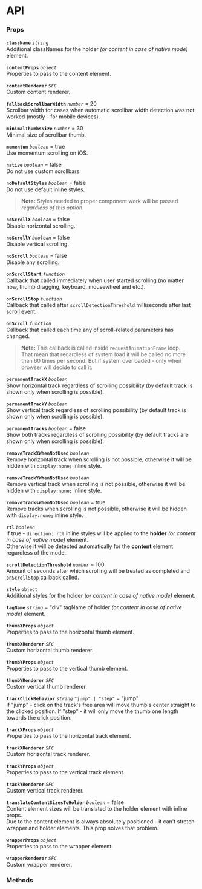 # API


### Props

**`className`** _`string`_  
Additional classNames for the holder _(or content in case of native mode)_ element.

**`contentProps`** _`object`_  
Properties to pass to the content element.

**`contentRenderer`** _`SFC`_  
Custom content renderer.

**`fallbackScrollbarWidth`** _`number`_ = 20  
Scrollbar width for cases when automatic scrollbar width detection was not worked (mostly - for mobile devices).

**`minimalThumbsSize`** _`number`_ = 30  
Minimal size of scrollbar thumb.

**`momentum`** _`boolean`_ = true  
Use momentum scrolling on iOS.

**`native`** _`boolean`_ = false  
Do not use custom scrollbars.

**`noDefaultStyles`** _`boolean`_ = false  
Do not use default inline styles.  
>**Note:** Styles needed to proper component work will be passed _regardless of this option_.

**`noScrollX`** _`boolean`_ = false  
Disable horizontal scrolling.

**`noScrollY`** _`boolean`_ = false  
Disable vertical scrolling.

**`noScroll`** _`boolean`_ = false  
Disable any scrolling.

**`onScrollStart`** _`function`_  
Callback that called immediately when user started scrolling (no matter how, thumb dragging, keyboard, mousewheel and etc.).

**`onScrollStop`** _`function`_  
Callback that called after `scrollDetectionThreshold` milliseconds after last scroll event.

**`onScroll`** _`function`_  
Callback that called each time any of scroll-related parameters has changed.
>**Note:** This callback is called inside `requestAnimationFrame` loop.  
>That mean that regardless of system load it will be called no more than 60 times per second. But if system overloaded - only when browser will decide to call it.

**`permanentTrackX`** _`boolean`_  
Show horizontal track regardless of scrolling possibility (by default track is shown only when scrolling is possible).

**`permanentTrackY`** _`boolean`_  
Show vertical track regardless of scrolling possibility (by default track is shown only when scrolling is possible).

**`permanentTracks`** _`boolean`_ = false  
Show both tracks regardless of scrolling possibility (by default tracks are shown only when scrolling is possible).

**`removeTrackXWhenNotUsed`** _`boolean`_  
Remove horizontal track when scrolling is not possible, otherwise it will be hidden with `display:none;` inline style.

**`removeTrackYWhenNotUsed`** _`boolean`_  
Remove vertical track when scrolling is not possible, otherwise it will be hidden with `display:none;` inline style.

**`removeTracksWhenNotUsed`** _`boolean`_ = true  
Remove tracks when scrolling is not possible, otherwise it will be hidden with `display:none;` inline style.

**`rtl`** _`boolean`_  
If true - `direction: rtl` inline styles will be applied to the **holder** _(or content in case of native mode)_ element.  
Otherwise it will be detected automatically for the **content** element regardless of the mode.

**`scrollDetectionThreshold`** _`number`_ = 100  
Amount of seconds after which scrolling will be treated as completed and `onScrollStop` callback called.

**`style`** `object`  
Additional styles for the holder _(or content in case of native mode)_ element.

**`tagName`** _`string`_ = "div" 
tagName of holder _(or content in case of native mode)_ element.

**`thumbXProps`** _`object`_  
Properties to pass to the horizontal thumb element.

**`thumbXRenderer`** _`SFC`_  
Custom horizontal thumb renderer.

**`thumbYProps`** _`object`_  
Properties to pass to the vertical thumb element.

**`thumbYRenderer`** _`SFC`_  
Custom vertical thumb renderer.

**`trackClickBehavior`** _`string`_ `"jump" | "step"` = "jump"  
If "jump" - click on the track's free area will move thumb's center straight to the clicked position.
If "step" - it will only move the thumb one length towards the click position.

**`trackXProps`** _`object`_  
Properties to pass to the horizontal track element.

**`trackXRenderer`** _`SFC`_  
Custom horizontal track renderer.

**`trackYProps`** _`object`_  
Properties to pass to the vertical track element.

**`trackYRenderer`** _`SFC`_  
Custom vertical track renderer.

**`translateContentSizesToHolder`** _`boolean`_ = false  
Content element sizes will be translated to the holder element with inline props.  
Due to the content element is always absolutely positioned - it can't stretch wrapper and holder elements. This prop solves that problem.

**`wrapperProps`** _`object`_  
Properties to pass to the wrapper element.

**`wrapperRenderer`** _`SFC`_  
Custom wrapper renderer.


### Methods

